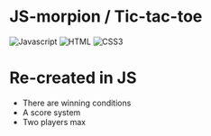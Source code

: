 # JS-morpion / Tic-tac-toe
![Javascript](https://img.shields.io/badge/JavaScript-323330?style=for-the-badge&logo=javascript&logoColor=F7DF1E) 
![HTML](https://img.shields.io/badge/HTML5-E34F26?style=for-the-badge&logo=html5&logoColor=white)
![CSS3](https://img.shields.io/badge/CSS3-1572B6?style=for-the-badge&logo=css3&logoColor=white)

<h1>Re-created in JS</h1>
<ul>
  <li>There are winning conditions</li>
  <li>A score system</li>
  <li>Two players max</li>
</ul>
